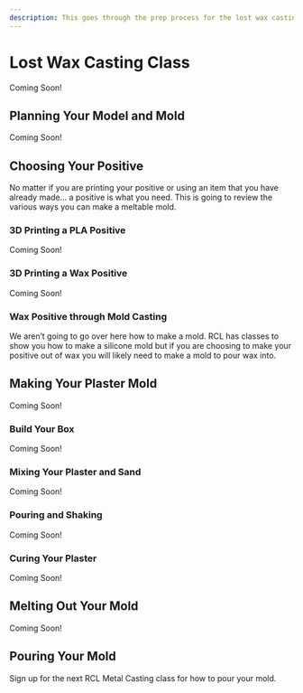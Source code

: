 ```yaml
---
description: This goes through the prep process for the lost wax casting class.
---
```


# Lost Wax Casting Class

Coming Soon!

## Planning Your Model and Mold

Coming Soon!

## Choosing Your Positive

No matter if you are printing your positive or using an item that you have already made... a positive is what you need.  This is going to review the various ways you can make a meltable mold.

### 3D Printing a PLA Positive

Coming Soon!

### 3D Printing a Wax Positive

Coming Soon!

### Wax Positive through Mold Casting

We aren’t going to go over here how to make a mold.  RCL has classes to show you how to make a silicone mold but if you are choosing to make your positive out of wax you will likely need to make a mold to pour wax into.

## Making Your Plaster Mold

Coming Soon!

### Build Your Box

Coming Soon!

### Mixing Your Plaster and Sand

Coming Soon!

### Pouring and Shaking

Coming Soon!

### Curing Your Plaster

Coming Soon!

## Melting Out Your Mold

Coming Soon!

## Pouring Your Mold

Sign up for the next RCL Metal Casting class for how to pour your mold.
